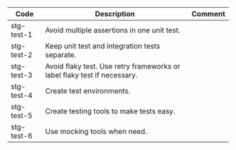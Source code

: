 | Code       | Description                                                              | Comment |
|------------|--------------------------------------------------------------------------|---------|
| stg-test-1 | Avoid multiple assertions in one unit test.                              |         |
| stg-test-2 | Keep unit test and integration tests separate.                           |         |
| stg-test-3 | Avoid flaky test. Use retry frameworks or label flaky test if necessary. |         |
| stg-test-4 | Create test environments.                                                |         |
| stg-test-5 | Create testing tools to make tests easy.                                 |         |
| stg-test-6 | Use mocking tools when need.                                             |         |



